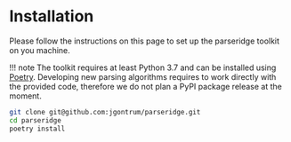 # Installation

Please follow the instructions on this page to set up the parseridge toolkit on you machine.

!!! note
    The toolkit requires at least Python 3.7 and can be installed using [Poetry](https://poetry.eustace.io/).
    Developing new parsing algorithms requires to work directly with the provided code, therefore
    we do not plan a PyPI package release at the moment.


```bash
git clone git@github.com:jgontrum/parseridge.git
cd parseridge
poetry install
```